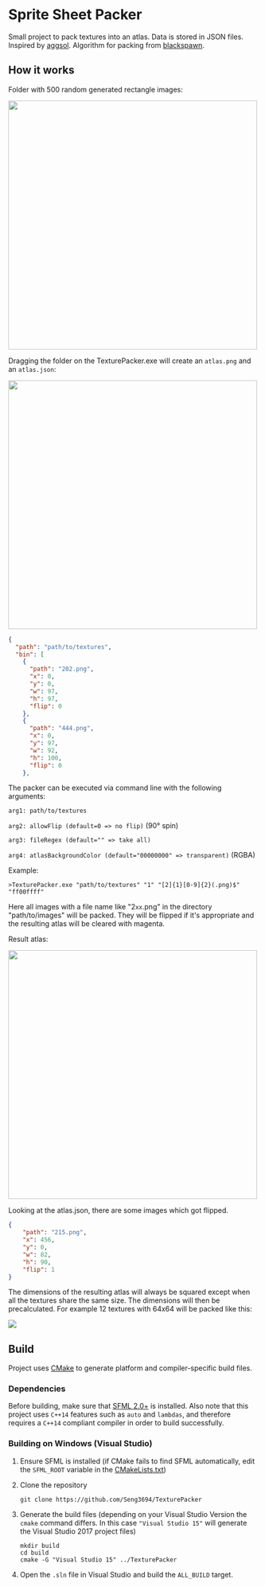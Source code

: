 # Sprite Sheet Packer #

Small project to pack textures into an atlas. Data is stored in JSON files.
Inspired by [aggsol][1]. Algorithm for packing from [blackspawn][2].

## How it works ##

Folder with 500 random generated rectangle images:

<img src="https://cdn.discordapp.com/attachments/425728769236664350/428126812619669505/images.PNG" width="500">

Dragging the folder on the TexturePacker.exe will create an `atlas.png` and an `atlas.json`:

<img src="https://cdn.discordapp.com/attachments/425728769236664350/428126828184600586/atlas.png"
width="500">

```json
{
  "path": "path/to/textures",
  "bin": [
    {
      "path": "202.png",
      "x": 0,
      "y": 0,
      "w": 97,
      "h": 97,
      "flip": 0
    },
    {
      "path": "444.png",
      "x": 0,
      "y": 97,
      "w": 92,
      "h": 100,
      "flip": 0
    },

```

The packer can be executed via command line with the following arguments:

`arg1: path/to/textures`

`arg2: allowFlip (default=0 => no flip)` (90° spin)

`arg3: fileRegex (default="" => take all)`

`arg4: atlasBackgroundColor (default="00000000" => transparent)` (RGBA)

Example:
```
>TexturePacker.exe "path/to/textures" "1" "[2]{1}[0-9]{2}(.png)$" "ff00ffff"
```

Here all images with a file name like "2`xx`.png" in the directory "path/to/images" will be packed. They will be flipped if it's appropriate and the resulting atlas will be cleared with magenta.

Result atlas:

<img src="https://cdn.discordapp.com/attachments/425728769236664350/428126843707719680/atlas_args.png" width="500">

Looking at the atlas.json, there are some images which got flipped.

```json
{
    "path": "215.png",
    "x": 456,
    "y": 0,
    "w": 82,
    "h": 90,
    "flip": 1
}
```

The dimensions of the resulting atlas will always be squared except when all the textures share the same size. The dimensions will then be precalculated. For example 12 textures with 64x64 will be packed like this:

<img src="https://cdn.discordapp.com/attachments/425728769236664350/428136997232836609/atlas.png">

## Build ##

Project uses [CMake][3] to generate platform and compiler-specific build files.

### Dependencies ###

Before building, make sure that [SFML 2.0+][4] is installed. Also note that this project uses `C++14` features such as `auto` and `lambdas`, and therefore requires a `C++14` compliant compiler in order to build successfully.

### Building on Windows (Visual Studio) ###
1. Ensure SFML is installed (if CMake fails to find SFML automatically, edit the `SFML_ROOT` variable in the [CMakeLists.txt][4])

2. Clone the repository
    ```
    git clone https://github.com/Seng3694/TexturePacker
    ```

3. Generate the build files (depending on your Visual Studio Version the `cmake` command differs. In this case `"Visual Studio 15"` will generate the Visual Studio 2017 project files)
    ```
    mkdir build
    cd build
    cmake -G "Visual Studio 15" ../TexturePacker
    ```

4. Open the `.sln` file in Visual Studio and build the `ALL_BUILD` target.

[1]:https://github.com/aggsol/sprite-sheet-packer
[2]:http://blackpawn.com/texts/lightmaps/default.html
[3]:http://www.cmake.org/
[4]:http://www.sfml-dev.org/